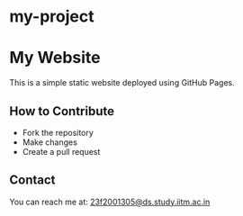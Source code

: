 # my-project
# My Website

This is a simple static website deployed using GitHub Pages.

## How to Contribute

- Fork the repository
- Make changes
- Create a pull request

## Contact

You can reach me at: <!--email_off-->23f2001305@ds.study.iitm.ac.in<!--/email_off-->
